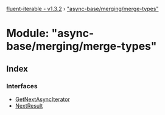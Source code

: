 [fluent-iterable - v1.3.2](../README.md) › ["async-base/merging/merge-types"](_async_base_merging_merge_types_.md)

# Module: "async-base/merging/merge-types"

## Index

### Interfaces

* [GetNextAsyncIterator](../interfaces/_async_base_merging_merge_types_.getnextasynciterator.md)
* [NextResult](../interfaces/_async_base_merging_merge_types_.nextresult.md)
